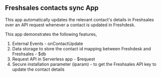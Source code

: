 ## Freshsales contacts sync App

This app automatically updates the relevant contact's details in Freshsales over an API request whenever a contact is updated in Freshdesk.

This app demonstrates the following features,

1. External Events - onContactUpdate
2. Data storage to store the contact id mapping between Freshdesk and Freshsales - $db
3. Request API in Serverless app - $request
4. Secure installation parameter (iparam) - to get the Freshsales API key to update the contact details
